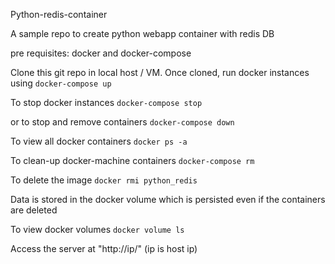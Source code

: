 
Python-redis-container

A sample repo to create python webapp container with redis DB

pre requisites:  docker and docker-compose

Clone this git repo in local host / VM. Once cloned, run docker instances using
`docker-compose up`

To stop docker instances
`docker-compose stop`

or to stop and remove containers
`docker-compose down`

To view all docker containers
`docker ps -a`

To clean-up docker-machine containers
`docker-compose rm`

To delete the image
`docker rmi python_redis`

Data is stored in the docker volume which is persisted even if the containers are deleted

To view docker volumes
`docker volume ls`

Access the server at "http://ip/" (ip is host ip) 
